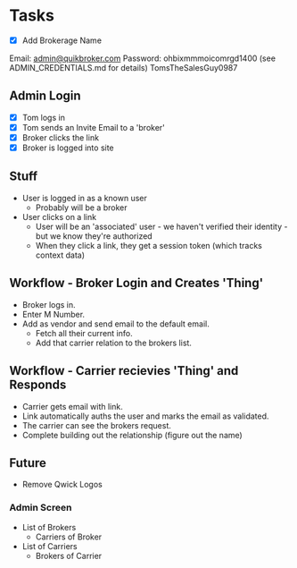 

# Tasks

* [x] Add Brokerage Name

Email: admin@quikbroker.com
Password: ohbixmmmoicomrgd1400 (see ADMIN_CREDENTIALS.md for details)
TomsTheSalesGuy0987

## Admin Login

* [x] Tom logs in
* [x] Tom sends an Invite Email to a 'broker'
* [x] Broker clicks the link
* [x] Broker is logged into site

## Stuff

* User is logged in as a known user
  * Probably will be a broker
* User clicks on a link
  * User will be an 'associated' user - we haven't verified their identity - but we know they're authorized
  * When they click a link, they get a session token (which tracks context data)

## Workflow - Broker Login and Creates 'Thing'

* Broker logs in. 
* Enter M Number.
* Add as vendor and send email to the default email.
  * Fetch all their current info. 
  * Add that carrier relation to the brokers list. 

## Workflow - Carrier recievies 'Thing' and Responds

* Carrier gets email with link.
* Link automatically auths the user and marks the email as validated. 
* The carrier can see the brokers request. 
* Complete building out the relationship (figure out the name)


## Future

* Remove Qwick Logos

### Admin Screen

* List of Brokers
  * Carriers of Broker
* List of Carriers
  * Brokers of Carrier

